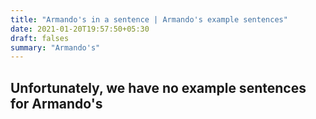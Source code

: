 ```yaml
---
title: "Armando's in a sentence | Armando's example sentences"
date: 2021-01-20T19:57:50+05:30
draft: falses
summary: "Armando's"
---
```

## Unfortunately, we have no example sentences for Armando's                 
